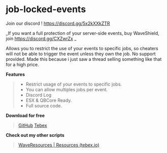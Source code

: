 # job-locked-events
Join our discord ! https://discord.gg/5x2kXXkZTR

_If you want a full protection of your server-side events, buy WaveShield, join https://discord.gg/CXZwrZx _

Allows you to restrict the use of your events to specific jobs, so cheaters will not be able to trigger the event unless they own the job.
No support provided. Made this because i just saw a thread selling something like that for a high price.

**Features**
> - Restrict usage of your events to specific jobs.
> - You can allow multiples jobs per event.
> - Discord Log
> - ESX & QBCore Ready.
> - Full source code.

**Download for free**
> [GitHub](https://github.com/AYZNN/job-locked-events)
> [Tebex](https://waveresources.tebex.io/package/4941472)

**Check out my other scripts**
> [WaveResources | Resources (tebex.io)](https://waveresources.tebex.io/category/resources)
